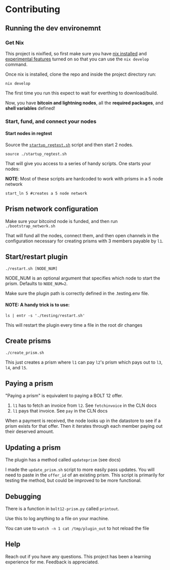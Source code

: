 # Contributing

## Running the dev environemnt

### Get Nix

This project is nixified, so first make sure you have [nix installed](https://nixos.org/download) and [experimental features](https://nixos.wiki/wiki/Nix_command) turned on so that you can use the `nix develop` command.

Once nix is installed, clone the repo and inside the project directory run:

```
nix develop
```

The first time you run this expect to wait for everthing to download/build.

Now, you have **bitcoin and lightning nodes**, all the **required packages**, and **shell variables** defined!

### Start, fund, and connect your nodes

#### Start nodes in regtest

Source the [`startup_regtest.sh`](./startup_regtest.sh) script and then start 2 nodes.

```
source ./startup_regtest.sh
```

That will give you access to a series of handy scripts. One starts your nodes:

**NOTE**: Most of these scripts are hardcoded to work with prisms in a 5 node network

```
start_ln 5 #creates a 5 node network
```

## Prism network configuration

Make sure your bitcoind node is funded, and then run `./bootstrap_network.sh`

That will fund all the nodes, connect them, and then open channels in the configuration necessary for creating prisms with 3 members payable by `l1`.

## Start/restart plugin

`./restart.sh [NODE_NUM]`

NODE_NUM is an optional argument that specifies which node to start the prism. Defaults to `NODE_NUM=2`.

Make sure the plugin path is correctly defined in the .testing.env file.

#### NOTE: A handy trick is to use:

`ls | entr -s './testing/restart.sh'`

This will restart the plugin every time a file in the root dir changes

## Create prisms

`./create_prism.sh`

This just creates a prism where `l1` can pay `l2`'s prism which pays out to `l3`, `l4`, and `l5`.

## Paying a prism

"Paying a prism" is equivalent to paying a BOLT 12 offer.

1. `l1` has to fetch an invoice from `l2`. See `fetchinvoice` in the CLN docs
2. `l1` pays that invoice. See `pay` in the CLN docs

When a payment is received, the node looks up in the datastore to see if a prism exists for that offer. Then it iterates through each member paying out their deserved amount.

## Updating a prism

The plugin has a method called `updateprism` (see docs)

I made the `update_prism.sh` script to more easily pass updates. You will need to paste in the `offer_id` of an existing prism. This script is primarily for testing the method, but could be improved to be more functional.

## Debugging

There is a function in `bolt12-prism.py` called `printout`.

Use this to log anything to a file on your machine.

You can use to `watch -n 1 cat /tmp/plugin_out` to hot reload the file

## Help

Reach out if you have any questions. This project has been a learning experience for me. Feedback is appreciated.
